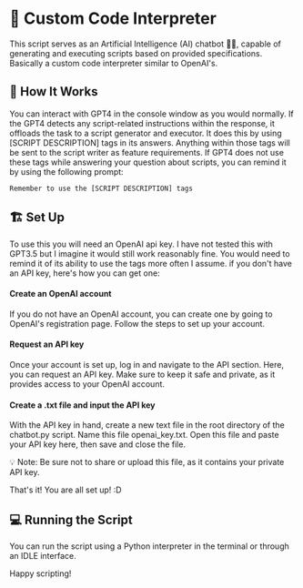 # 🤖 Custom Code Interpreter
This script serves as an Artificial Intelligence (AI) chatbot 🧠💬, capable of generating and executing scripts based on provided specifications. Basically a custom code interpreter similar to OpenAI's.

## 🔄 How It Works
You can interact with GPT4 in the console window as you would normally. If the GPT4 detects any script-related instructions within the response, it offloads the task to a script generator and executor. It does this by using [SCRIPT DESCRIPTION] tags in its answers. Anything within those tags will be sent to the script writer as feature requirements. If GPT4 does not use these tags while answering your question about scripts, you can remind it by using the following prompt:

```Remember to use the [SCRIPT DESCRIPTION] tags```

## 🏗️ Set Up
To use this you will need an OpenAI api key. I have not tested this with GPT3.5 but I imagine it would still work reasonably fine. You would need to remind it of its ability to use the tags more often I assume. if you don't have an API key, here's how you can get one:

#### Create an OpenAI account
If you do not have an OpenAI account, you can create one by going to OpenAI's registration page. Follow the steps to set up your account.

#### Request an API key
Once your account is set up, log in and navigate to the API section. Here, you can request an API key. Make sure to keep it safe and private, as it provides access to your OpenAI account.

#### Create a .txt file and input the API key
With the API key in hand, create a new text file in the root directory of the chatbot.py script. Name this file openai_key.txt. Open this file and paste your API key here, then save and close the file.

💡 Note: Be sure not to share or upload this file, as it contains your private API key.

That's it! You are all set up! :D

## 💻 Running the Script
You can run the script using a Python interpreter in the terminal or through an IDLE interface.

Happy scripting!
